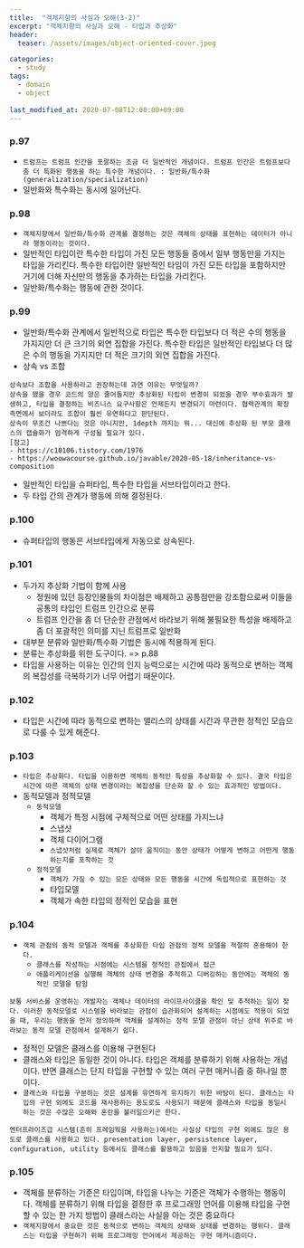 ```yaml
---
title:  "객체지향의 사실과 오해(3-2)"
excerpt: "객체지향의 사실과 오해 - 타입과 추상화"
header:
  teaser: /assets/images/object-oriented-cover.jpeg

categories:
  - study
tags:
  - domain
  - object
  
last_modified_at: 2020-07-08T12:00:00+09:00
---
```

### p.97
- `트럼프는 트럼프 인간을 포괄하는 조금 더 일반적인 개념이다. 트럼프 인간은 트럼프보다 좀 더 특화된 행동을 하는 특수한 개념이다. : 일반화/특수화(generalization/specialization)`
- 일반화와 특수화는 동시에 일어난다.


### p.98
- `객체지향에서 일반화/특수화 관계를 결정하는 것은 객체의 상태를 표현하는 데이터가 아니라 행동이라는 것이다.`
- 일반적인 타입이란 특수한 타입이 가진 모든 행동들 중에서 일부 행동만을 가지는 타입을 가리킨다. 특수한 타입이란 일반적인 타임이 가진 모든 타입을 포함하지만 거기에 더해 자신만의 행동을 추가하는 타입을 가리킨다.
- 일반화/특수화는 행동에 관한 것이다.


### p.99
- 일반화/특수화 관계에서 일반적으로 타입은 특수한 타입보다 더 적은 수의 행동을 가지지만 더 큰 크기의 외연 집합을 가진다. 특수한 타입은 일반적인 타입보다 더 많은 수의 행동을 가지지만 더 적은 크기의 외연 집합을 가진다.
- 상속 vs 조합
```
상속보다 조합을 사용하라고 권장하는데 과연 이유는 무엇일까?  
상속을 했을 경우 코드의 양은 줄어들지만 추상화된 타입이 변경이 되었을 경우 부수효과가 발생하고, 타입을 결정하는 비즈니스 요구사항은 언제든지 변경되기 마련이다. 협력관계의 확장 측면에서 보더라도 조합이 훨씬 유연하다고 판단된다.  
상속이 무조건 나쁘다는 것은 아니지만, 1depth 까지는 뭐... 대신에 추상화 된 부모 클래스의 캡슐화가 엄격하게 구성될 필요가 있다.  
[참고]
- https://c10106.tistory.com/1976
- https://woowacourse.github.io/javable/2020-05-18/inheritance-vs-composition
```
- 일반적인 타입을 슈퍼타입, 특수한 타입을 서브타입이라고 한다.
- 두 타입 간의 관계가 행동에 의해 결정된다.


### p.100
- 슈퍼타입의 행동은 서브타입에게 자동으로 상속된다.


### p.101
- 두가지 추상화 기법이 함께 사용
    - 정원에 있던 등장인물들의 차이점은 배제하고 공통점만을 강조함으로써 이들을 공통의 타입인 트럼프 인간으로 분류
    - 트럼프 인간을 좀 더 단순한 관점에서 바라보기 위해 불필요한 특성을 배제하고 좀 더 포괄적인 의미를 지닌 트럼프로 일반화
- 대부분 분류와 일반화/특수화 기법은 동시에 적용하게 된다. 
- 분류는 추상화를 위한 도구이다. => p.88
- 타입을 사용하는 이유는 인간의 인지 능력으로는 시간에 따라 동적으로 변하는 객체의 복잡성를 극복하기가 너무 어렵기 때문이다.


### p.102
- 타입은 시간에 따라 동적으로 변하는 앨리스의 상태를 시간과 무관한 정적인 모습으로 다룰 수 있게 해준다.


### p.103
- `타입은 추상화다. 타입을 이용하면 객체의 동적인 특성을 추상화할 수 있다. 결국 타입은 시간에 따른 객체의 상태 변경이라는 복잡성을 단순화 할 수 있는 효과적인 방법이다.`
- 동적모델과 정적모델
    - `동적모델`
        - 객체가 특정 시점에 구체적으로 어떤 상태를 가지느냐
        - 스냅샷
        - 객체 다이어그램
        - `스냅샷처럼 실제로 객체가 살아 움직이는 동안 상태가 어떻게 변하고 어떤게 행동하는지를 포착하는 것`
    - `정적모델`
        - `객체가 가질 수 있는 모든 상태와 모든 행동을 시간에 독립적으로 표현하는 것`
        - 타입모델
        - 객체가 속한 타입의 정적인 모습을 표현
        

### p.104
- `객체 관점의 동적 모델과 객체를 추상화한 타입 관점의 정적 모델을 적절히 혼용해야 한다.`
    - `클래스를 작성하는 시점에는 시스템을 정적인 관접에서 접근`
    - `애플리케이션을 실행해 객체의 상태 변경을 추적하고 디버깅하는 동안에는 객체의 동적인 모델을 탐험`
```
보통 서비스를 운영하는 개발자는 객체나 데이터의 라이프사이클을 확인 및 추적하는 일이 잦다. 이러한 동적모델로 시스템을 바라보는 관점이 습관화되어 설계하는 시점에도 적용이 되었을 때, 우리는 행동을 먼저 정의하며 객체를 설계하는 정적 모델 관점이 아닌 상태 위주로 바라보는 동적 모델 관점에서 설계하기 쉽다.
```

- 정적인 모델은 클래스를 이용해 구현된다
- 클래스와 타입은 동일한 것이 아니다. 타입은 객체를 분류하기 위해 사용하는 개념이다. 반면 클래스는 단지 타입을 구현할 수 있는 여러 구현 매커니즘 중 하나일 뿐이다.
- `클래스와 타입을 구분하는 것은 설계를 유연하게 유지하기 위한 바탕이 된다. 클래스는 타입의 구현 외에도 코드를 재사용하는 용도로도 사용되기 때문에 클래스와 타입을 동일시 하는 것은 수많은 오해와 혼란을 불러일으키곤 한다.`
```
엔터프라이즈급 시스템(흔히 프레임웍을 사용하는)에서는 사실상 타입의 구현 외에도 많은 용도로 클래스를 사용하고 있다. presentation layer, persistence layer, configuration, utility 등에서도 클래스를 활용하고 있음을 인지할 필요가 있다.
```


### p.105
- 객체를 분류하는 기준은 타입이며, 타입을 나누는 기준은 객체가 수행하는 행동이다. 객체를 분류하기 위해 타입을 결정한 후 프로그래밍 언어를 이용해 타입을 구현할 수 있는 한 가지 방법이 클래스라는 사실을 아는 것은 중요하다
- `객체지향에서 중요한 것은 동적으로 변하는 객체의 상태와 상태를 변경하는 행위다. 클래스는 타입을 구현하기 위해 프로그래밍 언어에서 제공하는 구현 매커니즘이다.`